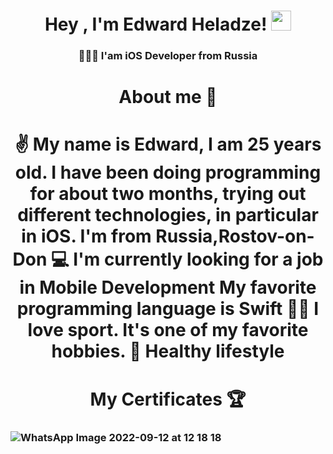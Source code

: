 <h1 align="center">Hey 
, I'm Edward Heladze!<a href="https://snipp.ru/handbk/emoji target="_blank""></a> 
<img src="https://github.com/blackcater/blackcater/raw/main/images/Hi.gif" height="32"/></h1>
<h3 align="center"> 👨🏻‍💻 I'am iOS Developer from Russia </h3>
<h1 align="center">About me 💬
<h1 align="center"> ✌️ My name is Edward, I am 25 years old. 
I have been doing programming for about two months, trying out different technologies, in particular in iOS.
I'm from Russia,Rostov-on-Don
💻 I'm currently looking for a job in Mobile Development
  My favorite programming language is Swift
  🏋️‍♀️	I love sport. It's one of my favorite hobbies.
  🥑	Healthy lifestyle</h3>


<h1 align="center">My Certificates 🏆</a>
<h3 align="center


![WhatsApp Image 2022-09-12 at 12 18 22](https://user-images.githubusercontent.com/94724654/189617975-70c5a008-e958-411a-895e-56bd99b3c450.jpeg)
![WhatsApp Image 2022-09-12 at 12 18 18](https://user-images.githubusercontent.com/94724654/189618000-f9458549-b5ab-4129-b993-6fe98186b366.jpeg)
